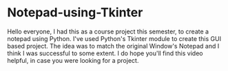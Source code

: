 # Notepad-using-Tkinter
Hello everyone, I had this as a course project this semester, to create a notepad using Python. I've used Python's Tkinter module to create this GUI based project. The idea was to match the original Window's Notepad and I think I was successful to some extent.  I do hope you'll find this video helpful, in case you were looking for a project.
